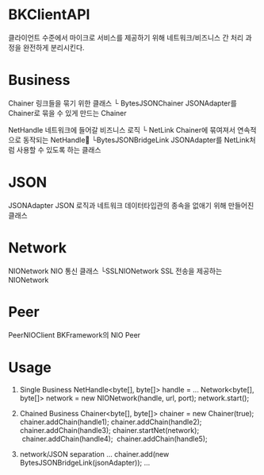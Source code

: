 # BKClientAPI
클라이언트 수준에서 마이크로 서비스를 제공하기 위해 네트워크/비즈니스 간 처리 과정을 완전하게 분리시킨다.


#  Business 
Chainer 링크들을 묶기 위한 클래스
 └ BytesJSONChainer JSONAdapter를 Chainer로 묶을 수 있게 만드는 Chainer

NetHandle 네트워크에 들어갈 비즈니스 로직
 └ NetLink Chainer에 묶여져서 연속적으로 동작되는 NetHandle     └BytesJSONBridgeLink JSONAdapter를 NetLink처럼 사용할 수 있도록 하는 클래스

#  JSON
JSONAdapter JSON 로직과 네트워크 데이터타입관의 종속을 없애기 위해 만들어진 클래스

#  Network 
NIONetwork NIO 통신 클래스
 └SSLNIONetwork SSL 전송을 제공하는 NIONetwork

#  Peer 
PeerNIOClient BKFramework의 NIO Peer

#  Usage
1. Single Business
  NetHandle<byte[], byte[]> handle = ...
  Network<byte[], byte[]> network = new NIONetwork(handle, url, port);
  network.start();

2. Chained Business
  Chainer<byte[], byte[]> chainer = new Chainer(true);
  chainer.addChain(handle1);
  chainer.addChain(handle2);
  chainer.addChain(handle3);
  chainer.startNet(network);
  chainer.addChain(handle4);
  chainer.addChain(handle5);

3. network/JSON separation
...
  chainer.add(new BytesJSONBridgeLink(jsonAdapter));
...

